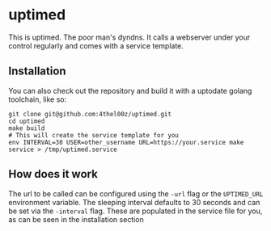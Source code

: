 # uptimed

This is uptimed. The poor man's dyndns.
It calls a webserver under your control regularly and comes with a service template.

## Installation

You can also check out the repository and build it with a uptodate golang toolchain, like so:

```
git clone git@github.com:4thel00z/uptimed.git
cd uptimed
make build
# This will create the service template for you
env INTERVAL=30 USER=other_username URL=https://your.service make service > /tmp/uptimed.service
```

## How does it work

The url to be called can be configured using the `-url` flag or the `UPTIMED_URL` environment variable.
The sleeping interval defaults to 30 seconds and can be set via the `-interval` flag.
These are populated in the service file for you, as can be seen in the installation section

